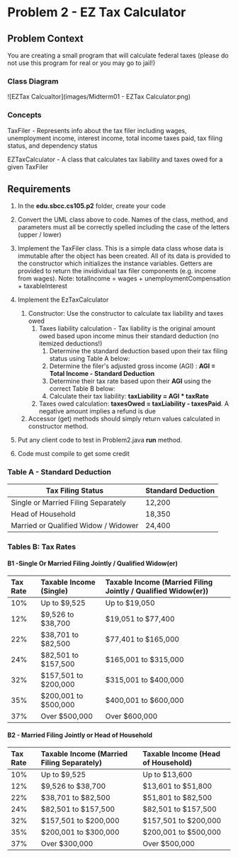 



# Problem 2 - EZ Tax Calculator

## Problem Context

You are creating a small program that will calculate federal taxes (please do not use this program for real or you may go to jail!)



### Class Diagram

![EZTax Calcualtor](images/Midterm01 - EZTax Calculator.png)

### Concepts

TaxFiler - Represents info about the tax filer including wages, unemployment income, interest income, total income taxes paid, tax filing status, and dependency status

EZTaxCalculator - A class that calculates tax liability and taxes owed for a given TaxFiler



## Requirements



1. In the **edu.sbcc.cs105.p2** folder, create your code

2. Convert the UML class above to code. Names of the class, method, and parameters must all be correctly spelled including the case of the letters (upper / lower)

3. Implement the TaxFiler class.  This is a simple data class whose data is immutable after the object has been created. All of its data is provided to the constructor which initializes the instance variables. Getters are provided to return the invidividual tax filer components (e.g. income from wages). Note: totalIncome = wages + unemploymentCompensation + taxableInterest

4. Implement the EzTaxCalculator

   1. Constructor:  Use the constructor to calculate tax liability and taxes owed
      1. Taxes liability calculation - Tax liability is the original amount owed based upon income minus their standard deduction (no itemized deductions!)
         1. Determine the standard deduction based upon their tax filing status using  Table A below:
         2. Determine the filer's adjusted gross income (AGI) :  **AGI = Total Income - Standard Deduction**
         3. Determine their tax rate based upon their **AGI** using the correct Table B below:
         4. Calculate their tax liability:  **taxLiability = AGI * taxRate**
      2. Taxes owed calculation:  **taxesOwed = taxLiability - taxesPaid**.  A negative amount implies a refund is due
   2. Accessor (get) methods should simply return values calculated in constructor method.

5. Put any client code to test in Problem2.java **run** method.

6. Code must compile to get some credit

   

   

### Table A - Standard Deduction

| Tax Filing Status                    | **Standard Deduction** |
| ------------------------------------ | ---------------------- |
| Single or Married Filing Separately  | 12,200                 |
| Head of Household                    | 18,350                 |
| Married or Qualified Widow / Widower | 24,400                 |



### Tables B:  Tax Rates

#### B1 -Single Or Married Filing Jointly / Qualified Widow(er)

| Tax Rate | Taxable Income (Single) | Taxable Income (Married Filing Jointly / Qualified Widow(er)) |
| :------- | :---------------------- | :----------------------------------------------------------- |
| 10%      | Up to $9,525            | Up to $19,050                                                |
| 12%      | $9,526 to $38,700       | $19,051 to $77,400                                           |
| 22%      | $38,701 to $82,500      | $77,401 to $165,000                                          |
| 24%      | $82,501 to $157,500     | $165,001 to $315,000                                         |
| 32%      | $157,501 to $200,000    | $315,001 to $400,000                                         |
| 35%      | $200,001 to $500,000    | $400,001 to $600,000                                         |
| 37%      | Over $500,000           | Over $600,000                                                |

#### B2 - Married Filing Jointly or Head of Household 

| Tax Rate | Taxable Income (Married Filing Separately) | Taxable Income (Head of Household) |
| :------- | :----------------------------------------- | :--------------------------------- |
| 10%      | Up to $9,525                               | Up to $13,600                      |
| 12%      | $9,526 to $38,700                          | $13,601 to $51,800                 |
| 22%      | $38,701 to $82,500                         | $51,801 to $82,500                 |
| 24%      | $82,501 to $157,500                        | $82,501 to $157,500                |
| 32%      | $157,501 to $200,000                       | $157,501 to $200,000               |
| 35%      | $200,001 to $300,000                       | $200,001 to $500,000               |
| 37%      | Over $300,000                              | Over $500,000                      |
